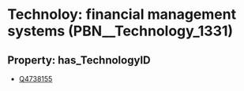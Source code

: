 # Technoloy: __financial management systems__ (PBN__Technology_1331)

## Property: has_TechnologyID

* [Q4738155](Q4738155)

